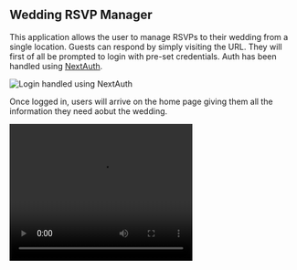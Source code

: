## Wedding RSVP Manager

This application allows the user to manage RSVPs to their wedding from a single location. Guests can respond by simply visiting the URL. They will first of all be prompted to login with pre-set credentials. Auth has been handled using [NextAuth](https://github.com/nextauthjs/next-auth).

![Login handled using NextAuth](https://res.cloudinary.com/dtirfwiy8/image/upload/v1644564783/wedding/login_pfl4kn.png)

Once logged in, users will arrive on the home page giving them all the information they need aobut the wedding.

<video width="320" height="240" controls>
  <source src="https://res.cloudinary.com/dtirfwiy8/video/upload/v1644564768/wedding/index_eaqaso.mov" type="video/quicktime">
</video>

